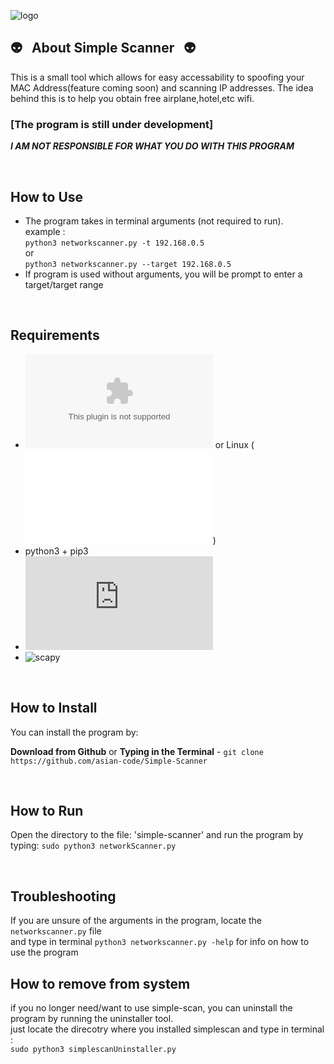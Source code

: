 
![logo](http://i65.tinypic.com/6swdx0.jpg)

## :alien: &nbsp; About Simple Scanner &nbsp; :alien:

This is a small tool which allows for easy accessability to spoofing your MAC Address(feature coming soon) and scanning IP addresses.
The idea behind this is to help you obtain free airplane,hotel,etc wifi.<br>
### [The program is still under development]

***I AM NOT RESPONSIBLE FOR WHAT YOU DO WITH THIS PROGRAM***

<br>

## How to Use
 * The program takes in terminal arguments (not required to run). <br>
 example :  
 `python3 networkscanner.py -t 192.168.0.5`<br> 
 or <br>
 `python3 networkscanner.py --target 192.168.0.5` <br>
 * If program is used without arguments, you will be prompt to enter a target/target range
 
<br>

##  Requirements

* ![Mac OS X](www.apple.com) or Linux (![Kali Linux](www.kali.org))
* python3 + pip3
* ![os](https://docs.python.org/3/library/os.html)
* ![scapy](https://pypi.org/project/scapy-python3/)

<br>

## How to Install

You can install the program by:

**Download from Github** or **Typing in the Terminal** - `git clone https://github.com/asian-code/Simple-Scanner`

<br>

## How to Run

Open the directory to the file: 'simple-scanner' and run the program by typing: 
`sudo python3 networkScanner.py`

<br>

## Troubleshooting

If you are unsure of the arguments in the program, locate the `networkscanner.py` file <br>and type in terminal `python3 networkscanner.py -help` for info on how to use the program
## How to remove from system
if you no longer need/want to use simple-scan, you can uninstall the program by running the uninstaller tool.<br>
just locate the direcotry where you installed simplescan and type in terminal :<br>
`sudo python3 simplescanUninstaller.py` 

<br>
